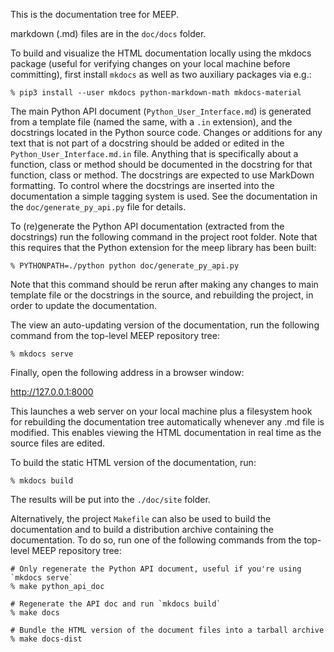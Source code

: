 This is the documentation tree for MEEP.

markdown (.md) files are in the `doc/docs` folder.

To build and visualize the HTML documentation locally using the mkdocs package
(useful for verifying changes on your local machine before committing), first
install `mkdocs` as well as two auxiliary packages via e.g.:

```
% pip3 install --user mkdocs python-markdown-math mkdocs-material
```

The main Python API document (`Python_User_Interface.md`) is generated from a
template file (named the same, with a `.in` extension), and the docstrings
located in the Python source code. Changes or additions for any text that is not
part of a docstring should be added or edited in the
`Python_User_Interface.md.in` file. Anything that is specifically about a
function, class or method should be documented in the docstring for that
function, class or method. The docstrings are expected to use MarkDown
formatting. To control where the docstrings are inserted into the documentation
a simple tagging system is used. See the documentation in the
`doc/generate_py_api.py` file for details.

To (re)generate the Python API documentation (extracted from the docstrings)
run the following command in the project root folder. Note that this requires
that the Python extension for the meep library has been built:

```
% PYTHONPATH=./python python doc/generate_py_api.py
```

Note that this command should be rerun after making any changes to main template
file or the docstrings in the source, and rebuilding the project, in order to
update the documentation.

The view an auto-updating version of the documentation, run the following
command from the top-level MEEP repository tree:

```
% mkdocs serve
```

Finally, open the following address in a browser window:

http://127.0.0.1:8000

This launches a web server on your local machine plus a filesystem hook for
rebuilding the documentation tree automatically whenever any .md file is
modified. This enables viewing the HTML documentation in real time as the
source files are edited.

To build the static HTML version of the documentation, run:

```
% mkdocs build
```

The results will be put into the `./doc/site` folder.

Alternatively, the project `Makefile` can also be used to build the
documentation and to build a distribution archive containing the
documentation. To do so, run one of the following commands from the
top-level MEEP repository tree:

```
# Only regenerate the Python API document, useful if you're using `mkdocs serve`
% make python_api_doc

# Regenerate the API doc and run `mkdocs build`
% make docs

# Bundle the HTML version of the document files into a tarball archive
% make docs-dist
```
